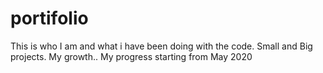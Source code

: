 # portifolio
This is who I am and what i have been doing with the code. Small and Big projects. My growth.. My progress starting from May 2020
